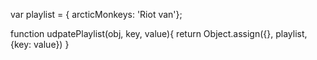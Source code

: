 var playlist = { arcticMonkeys: 'Riot van'};

function udpatePlaylist(obj, key, value){
     return Object.assign({}, playlist, {key: value})
   }
